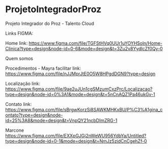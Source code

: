# ProjetoIntegradorProz
Projeto Integrador do Proz - Talento Cloud


Links FIGMA:

Home
link:
https://www.figma.com/file/TGFStHVq0UUr1uYOYHSoln/Home-Clinica?type=design&node-id=0-6&mode=design&t=3Zu2v8YydIcZf0Qy-0

Quem somos

Procedimentos - Mayra facilitar
link: 
https://www.figma.com/file/nJJMprJtE0O5W8HPgdDGN9?type=design

Localização
link:
https://www.figma.com/file/9ae2uJUn1cgSMzumCxzPrc/Localizacao?type=design&node-id=0%3A1&mode=design&t=5nCnAQZ1Pa46ukGv-1

Contato
link:
https://www.figma.com/file/sBrgwKorzSi8SAWKMHKxBU/P%C3%A1gina_contato?type=design&node-id=25%3A8&mode=design&t=VnpQY21ncbDImZRG-1 

Marcone
https://www.figma.com/file/EXXpGJGj2nWeWU956YdbYa/Untitled?type=design&node-id=0-1&mode=design&t=NmJz5zidCnCgehZf-0 
